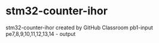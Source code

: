 # stm32-counter-ihor
stm32-counter-ihor created by GitHub Classroom
pb1-input
pe7,8,9,10,11,12,13,14 - output
